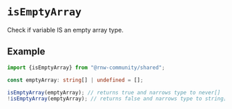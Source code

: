 # `isEmptyArray`

Check if variable IS an empty array type.

## Example

```ts
import {isEmptyArray} from "@rnw-community/shared";

const emptyArray: string[] | undefined = [];

isEmptyArray(emptyArray); // returns true and narrows type to never[]
!isEmptyArray(emptyArray); // returns false and narrows type to string[] | undefined
```
